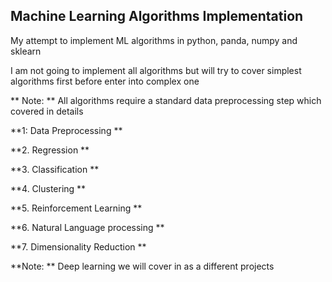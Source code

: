 ## Machine Learning Algorithms Implementation

My attempt to implement ML algorithms in python, panda, numpy and sklearn

I am not going to implement all algorithms but will try to cover simplest algorithms first before enter into complex one

** Note: ** All algorithms require a standard data preprocessing step which covered in details

**1: Data Preprocessing **

**2. Regression **

**3. Classification **

**4. Clustering **

**5. Reinforcement Learning **

**6. Natural Language processing **

**7. Dimensionality Reduction **

**Note: ** Deep learning we will cover in as a different projects 
